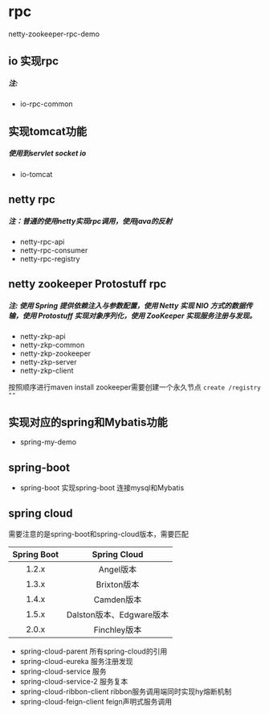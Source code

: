 # rpc
netty-zookeeper-rpc-demo

## io 实现rpc
##### 注: 
- io-rpc-common

## 实现tomcat功能
##### 使用到servlet socket io
- io-tomcat 

## netty rpc  
##### 注：普通的使用netty实现rpc调用，使用java的反射

- netty-rpc-api
- netty-rpc-consumer
- netty-rpc-registry


## netty zookeeper Protostuff rpc
##### 注: 使用 Spring 提供依赖注入与参数配置，使用 Netty 实现 NIO 方式的数据传输，使用 Protostuff 实现对象序列化，使用 ZooKeeper 实现服务注册与发现。
- netty-zkp-api
- netty-zkp-common
- netty-zkp-zookeeper
- netty-zkp-server
- netty-zkp-client

按照顺序进行maven install
zookeeper需要创建一个永久节点 `create /registry ""`

## 实现对应的spring和Mybatis功能

- spring-my-demo 

## spring-boot
- spring-boot 实现spring-boot 连接mysql和Mybatis

## spring cloud

需要注意的是spring-boot和spring-cloud版本，需要匹配


|Spring Boot | Spring Cloud |
|:--:|:--:|
|1.2.x	|Angel版本|
|1.3.x	|Brixton版本|
|1.4.x	|Camden版本|
|1.5.x	|Dalston版本、Edgware版本|
|2.0.x	|Finchley版本|


- spring-cloud-parent 所有spring-cloud的引用
- spring-cloud-eureka 服务注册发现
- spring-cloud-service 服务
- spring-cloud-service-2 服务复本
- spring-cloud-ribbon-client ribbon服务调用端同时实现hy熔断机制
- spring-cloud-feign-client feign声明式服务调用
